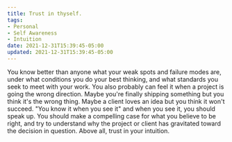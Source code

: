 ```yaml
---
title: Trust in thyself.
tags:
- Personal
- Self Awareness
- Intuition
date: 2021-12-31T15:39:45-05:00
updated: 2021-12-31T15:39:45-05:00
---
```


You know better than anyone what your weak spots and failure modes are, under what conditions you do your best thinking, and what standards you seek to meet with your work. You also probably can feel it when a project is going the wrong direction. Maybe you're finally shipping something but you think it's the wrong thing. Maybe a client loves an idea but you think it won't succeed. "You know it when you see it" and when you see it, you should speak up. You should make a compelling case for what you believe to be right, and try to understand why the project or client has gravitated toward the decision in question. Above all, trust in your intuition.